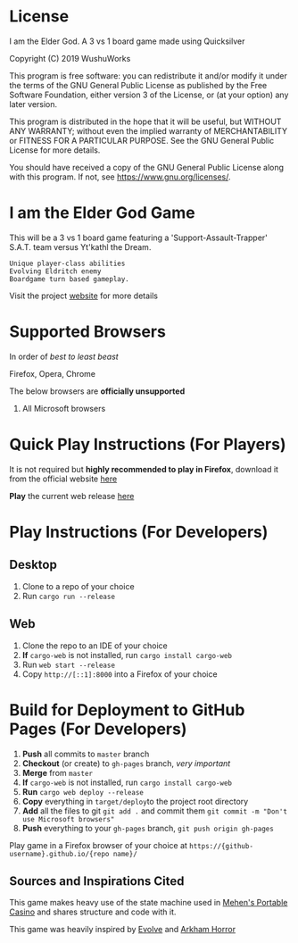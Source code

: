 # License

I am the Elder God. A 3 vs 1 board game made using Quicksilver

Copyright (C) 2019  WushuWorks

This program is free software: you can redistribute it and/or modify
it under the terms of the GNU General Public License as published by
the Free Software Foundation, either version 3 of the License, or
(at your option) any later version.

This program is distributed in the hope that it will be useful,
but WITHOUT ANY WARRANTY; without even the implied warranty of
MERCHANTABILITY or FITNESS FOR A PARTICULAR PURPOSE.  See the
GNU General Public License for more details.

You should have received a copy of the GNU General Public License
along with this program.  If not, see <https://www.gnu.org/licenses/>.

# I am the Elder God Game

This will be a 3 vs 1 board game featuring a 'Support-Assault-Trapper' S.A.T. team  versus  Yt'kathl the Dream.

    Unique player-class abilities
    Evolving Eldritch enemy
    Boardgame turn based gameplay.

Visit the project [website](https://www.wushuworks.com/projects/i-am-the-elder-god) for more details

# Supported Browsers

In order of *best to least beast*

Firefox, Opera, Chrome

The below browsers are **officially unsupported**

1) All Microsoft browsers

# Quick Play Instructions (For Players)

It is not required but **highly recommended to play in Firefox**, download it from the official
website [here](https://www.mozilla.org/)

**Play** the current web release [here](https://wushuworks.github.io/I-am-the-Elder-God/)

# Play Instructions (For Developers)

## Desktop
1. Clone to a repo of your choice
2. Run `cargo run --release`

## Web
1. Clone the repo to an IDE of your choice
2. **If** `cargo-web` is not installed, run `cargo install cargo-web`
3. Run `web start --release`
4. Copy `http://[::1]:8000` into a Firefox of your choice

# Build for Deployment to GitHub Pages (For Developers)

1. **Push** all commits to `master` branch
2. **Checkout** (or create) to `gh-pages` branch, *very important*
3. **Merge** from `master`
4. **If** `cargo-web` is not installed, run `cargo install cargo-web`
5. **Run** `cargo web deploy --release`
6. **Copy** everything in `target/deploy`to the project root directory
7. **Add** all the files to git `git add .` and commit them `git commit -m "Don't use Microsoft browsers"`
8. **Push** everything to your `gh-pages` branch, `git push origin gh-pages`

Play game in a Firefox browser of your choice at `https://{github-username}.github.io/{repo name}/`

## Sources and Inspirations Cited

This game makes heavy use of the state machine used in [Mehen's Portable Casino](https://github.com/OtherAesop/mehens_portable_casino)
and shares structure and code with it.

This game was heavily inspired by [Evolve](https://2k.com/en-US/game/evolve/) and [Arkham Horror](https://www.fantasyflightgames.com/en/products/arkham-horror-third-edition/)